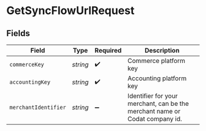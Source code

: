 # GetSyncFlowUrlRequest


## Fields

| Field                                                                       | Type                                                                        | Required                                                                    | Description                                                                 |
| --------------------------------------------------------------------------- | --------------------------------------------------------------------------- | --------------------------------------------------------------------------- | --------------------------------------------------------------------------- |
| `commerceKey`                                                               | *string*                                                                    | :heavy_check_mark:                                                          | Commerce platform key                                                       |
| `accountingKey`                                                             | *string*                                                                    | :heavy_check_mark:                                                          | Accounting platform key                                                     |
| `merchantIdentifier`                                                        | *string*                                                                    | :heavy_minus_sign:                                                          | Identifier for your merchant, can be the merchant name or Codat company id. |